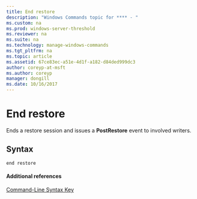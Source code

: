 ```yaml
---
title: End restore
description: "Windows Commands topic for **** - "
ms.custom: na
ms.prod: windows-server-threshold
ms.reviewer: na
ms.suite: na
ms.technology: manage-windows-commands
ms.tgt_pltfrm: na
ms.topic: article
ms.assetid: 67ce83ec-a51e-4d1f-a182-d84ded999dc3
author: coreyp-at-msft
ms.author: coreyp
manager: dongill
ms.date: 10/16/2017
---
```


# End restore



Ends a restore session and issues a **PostRestore** event to involved writers.

## Syntax

```
end restore
```

#### Additional references

[Command-Line Syntax Key](command-line-syntax-key.md)